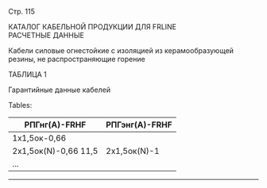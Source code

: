 Стр. 115

КАТАЛОГ КАБЕЛЬНОЙ ПРОДУКЦИИ ДЛЯ FRLINE  
РАСЧЕТНЫЕ ДАННЫЕ  

Кабели силовые огнестойкие с изоляцией из керамообразующей резины, 
не распространяющие горение  
  
ТАБЛИЦА 1  

Гарантийные данные кабелей 

Tables:

| **РПГнг(А)-FRHF** | **РПГэнг(А)-FRHF** |
|-------------------|--------------------|
| 1х1,5ок-0,66      |                     |
| 2х1,5ок(N)-0,66 11,5     | 2х1,5ок(N)-1       |
| ...               |                  |

---
